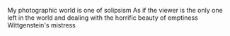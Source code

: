 My photographic world is one of solipsism
As if the viewer is the only one left in the world and dealing with the horrific beauty of emptiness
Wittgenstein's mistress